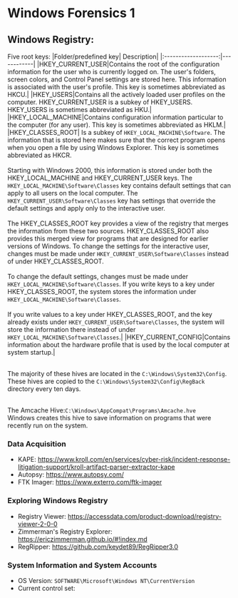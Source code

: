 # Windows Forensics 1

## Windows Registry:
Five root keys:
|Folder/predefined key|	Description|
|:-------------------:|------------|
|HKEY_CURRENT_USER|Contains the root of the configuration information for the user who is currently logged on. The user's folders, screen colors, and Control Panel settings are stored here. This information is associated with the user's profile. This key is sometimes abbreviated as HKCU.|
|HKEY_USERS|Contains all the actively loaded user profiles on the computer. HKEY_CURRENT_USER is a subkey of HKEY_USERS. HKEY_USERS is sometimes abbreviated as HKU.|
|HKEY_LOCAL_MACHINE|Contains configuration information particular to the computer (for any user). This key is sometimes abbreviated as HKLM.|
|HKEY_CLASSES_ROOT| Is a subkey of `HKEY_LOCAL_MACHINE\Software`. The information that is stored here makes sure that the correct program opens when you open a file by using Windows Explorer. This key is sometimes abbreviated as HKCR.<br><br>Starting with Windows 2000, this information is stored under both the HKEY_LOCAL_MACHINE and HKEY_CURRENT_USER keys. The `HKEY_LOCAL_MACHINE\Software\Classes` key contains default settings that can apply to all users on the local computer. The `HKEY_CURRENT_USER\Software\Classes` key has settings that override the default settings and apply only to the interactive user.<br><br>The HKEY_CLASSES_ROOT key provides a view of the registry that merges the information from these two sources. HKEY_CLASSES_ROOT also provides this merged view for programs that are designed for earlier versions of Windows. To change the settings for the interactive user, changes must be made under `HKEY_CURRENT_USER\Software\Classes` instead of under HKEY_CLASSES_ROOT.<br><br>To change the default settings, changes must be made under `HKEY_LOCAL_MACHINE\Software\Classes`. If you write keys to a key under HKEY_CLASSES_ROOT, the system stores the information under `HKEY_LOCAL_MACHINE\Software\Classes`.<br><br>If you write values to a key under HKEY_CLASSES_ROOT, and the key already exists under `HKEY_CURRENT_USER\Software\Classes`, the system will store the information there instead of under `HKEY_LOCAL_MACHINE\Software\Classes`.|
|HKEY_CURRENT_CONFIG|Contains information about the hardware profile that is used by the local computer at system startup.|  
<br>

The majority of these hives are located in the `C:\Windows\System32\Config`.  
These hives are copied to the `C:\Windows\System32\Config\RegBack` directory every ten days.  
<br>

The Amcache Hive:`C:\Windows\AppCompat\Programs\Amcache.hve`  
Windows creates this hive to save information on programs that were recently run on the system.  

### Data Acquisition
- KAPE: https://www.kroll.com/en/services/cyber-risk/incident-response-litigation-support/kroll-artifact-parser-extractor-kape  
- Autopsy: https://www.autopsy.com/
- FTK Imager: https://www.exterro.com/ftk-imager   

### Exploring Windows Registry
- Registry Viewer: https://accessdata.com/product-download/registry-viewer-2-0-0
- Zimmerman's Registry Explorer: https://ericzimmerman.github.io/#!index.md
- RegRipper: https://github.com/keydet89/RegRipper3.0

### System Information and System Accounts
- OS Version: `SOFTWARE\Microsoft\Windows NT\CurrentVersion`
- Current control set:
